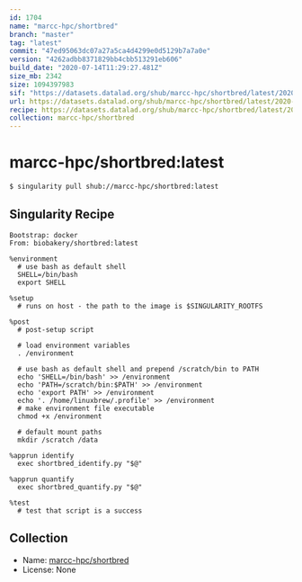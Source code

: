 ```yaml
---
id: 1704
name: "marcc-hpc/shortbred"
branch: "master"
tag: "latest"
commit: "47ed95063dc07a27a5ca4d4299e0d5129b7a7a0e"
version: "4262adbb8371829bb4cbb513291eb606"
build_date: "2020-07-14T11:29:27.481Z"
size_mb: 2342
size: 1094397983
sif: "https://datasets.datalad.org/shub/marcc-hpc/shortbred/latest/2020-07-14-47ed9506-4262adbb/4262adbb8371829bb4cbb513291eb606.simg"
url: https://datasets.datalad.org/shub/marcc-hpc/shortbred/latest/2020-07-14-47ed9506-4262adbb/
recipe: https://datasets.datalad.org/shub/marcc-hpc/shortbred/latest/2020-07-14-47ed9506-4262adbb/Singularity
collection: marcc-hpc/shortbred
---
```


# marcc-hpc/shortbred:latest

```bash
$ singularity pull shub://marcc-hpc/shortbred:latest
```

## Singularity Recipe

```singularity
Bootstrap: docker
From: biobakery/shortbred:latest

%environment
  # use bash as default shell
  SHELL=/bin/bash
  export SHELL

%setup
  # runs on host - the path to the image is $SINGULARITY_ROOTFS

%post
  # post-setup script

  # load environment variables
  . /environment

  # use bash as default shell and prepend /scratch/bin to PATH
  echo 'SHELL=/bin/bash' >> /environment
  echo 'PATH=/scratch/bin:$PATH' >> /environment
  echo 'export PATH' >> /environment
  echo '. /home/linuxbrew/.profile' >> /environment
  # make environment file executable
  chmod +x /environment

  # default mount paths
  mkdir /scratch /data 

%apprun identify
  exec shortbred_identify.py "$@"
  
%apprun quantify
  exec shortbred_quantify.py "$@" 
  
%test
  # test that script is a success
```

## Collection

 - Name: [marcc-hpc/shortbred](https://github.com/marcc-hpc/shortbred)
 - License: None

